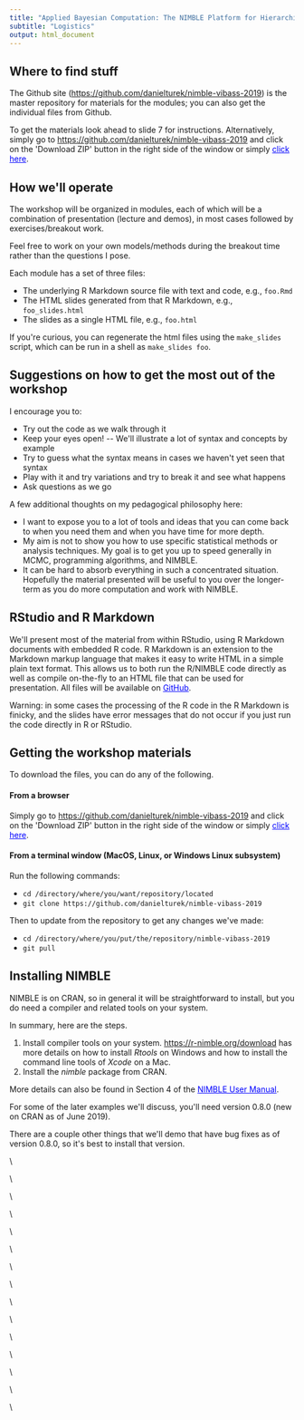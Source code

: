 ```yaml
---
title: "Applied Bayesian Computation: The NIMBLE Platform for Hierarchical Modeling and MCMC"
subtitle: "Logistics"
output: html_document
---
```


## Where to find stuff

The Github site (<a href="https://github.com/danielturek/nimble-vibass-2019" target="_blank" style="color: blue">https://github.com/danielturek/nimble-vibass-2019</a>) is the master repository for materials for the modules; you can also get the individual files from Github. 

To get the materials look ahead to slide 7 for instructions. Alternatively, simply go to <a href="https://github.com/danielturek/nimble-vibass-2019" target="_blank" style="color: blue">https://github.com/danielturek/nimble-vibass-2019</a> and click on the 'Download ZIP' button in the right side of the window or simply <a href="https://github.com/danielturek/nimble-vibass-2019/archive/master.zip" target="_blank" style="color: blue">click here</a>.



<!--
## Asking questions and making comments

Please ask questions and make comments as we go through the material. We will also have a shared document (Etherpad) at <a href="https://etherpad.net/p/nimble-vibass-2019" target="_blank" style="color: blue">https://etherpad.net/p/nimble-vibass-2019</a> where you can more easily post longer code snippets or error messages.
-->



## How we'll operate

The workshop will be organized in modules, each of which will be a combination of presentation (lecture and demos), in most cases followed by exercises/breakout work.

Feel free to work on your own models/methods during the breakout time rather than the questions I pose.

Each module has a set of three files:

 - The underlying R Markdown source file with text and code, e.g., `foo.Rmd`
 - The HTML slides generated from that R Markdown, e.g., `foo_slides.html`
 - The slides as a single HTML file, e.g., `foo.html`

If you're curious, you can regenerate the html files using the `make_slides` script, which can be run in a shell as `make_slides foo`.

## Suggestions on how to get the most out of the workshop

I encourage you to:

- Try out the code as we walk through it
- Keep your eyes open! -- We'll illustrate a lot of syntax and concepts by example
- Try to guess what the syntax means in cases we haven't yet seen that syntax
- Play with it and try variations and try to break it and see what happens
- Ask questions as we go


A few additional thoughts on my pedagogical philosophy here:

- I want to expose you to a lot of tools and ideas that you can come back to when you need them and when you have time for more depth.
- My aim is not to show you how to use specific statistical methods or analysis techniques. My goal is to get you up to speed generally in MCMC, programming algorithms, and NIMBLE.
- It can be hard to absorb everything in such a concentrated situation. Hopefully the material presented will be useful to you over the longer-term as you do more computation and work with NIMBLE.

## RStudio and R Markdown

We'll present most of the material from within RStudio, using R Markdown documents with embedded R code. R Markdown is an extension to the Markdown markup language that makes it easy to write HTML in a simple plain text format.  This allows us to both run the R/NIMBLE code directly as well as compile on-the-fly to an HTML file that can be used for presentation. All files will be available on <a href="https://github.com/danielturek/nimble-vibass-2019" target="_blank" style="color: blue">GitHub</a>.

Warning: in some cases the processing of the R code in the R Markdown is finicky, and the slides have error messages that do not occur if you just run the code directly in R or RStudio. 

## Getting the workshop materials

To download the files, you can do any of the following. 

#### From a browser

Simply go to <a href="https://github.com/danielturek/nimble-vibass-2019" target="_blank" style="color: blue">https://github.com/danielturek/nimble-vibass-2019</a> and click on the 'Download ZIP' button in the right side of the window or simply <a href="https://github.com/danielturek/nimble-vibass-2019/archive/master.zip" target="_blank" style="color: blue">click here</a>.

<!--
#### Within RStudio

Within RStudio go to File->New Project->Version Control->Git and enter:

- "Repository URL": https://github.com/danielturek/nimble-vibass-2019
- "Project Directory Name": nimble-vibass-2019 (or something else of your choosing)
- "Directory": ~/Desktop (or somewhere of your choosing)

Then to update from the repository to get any changes we've made, you can select (from within RStudio):
Tools->Version Control->Pull Branches

or from the Environment/History/Git window, click on the Git tab and then on the blue down arrow.

Be warned that you probably do not want to make your own notes or changes to the files we are providing. Because if you do, and you then do a "Git Pull" to update the materials, you'll have to deal with the conflict between your local version and our version. You probably will want to make a personal copy of such files in another directory or by making copies of files with new names.
-->

#### From a terminal window (MacOS, Linux, or Windows Linux subsystem)

Run the following commands:

- `cd /directory/where/you/want/repository/located`
- `git clone https://github.com/danielturek/nimble-vibass-2019`

Then to update from the repository to get any changes we've made:

- `cd /directory/where/you/put/the/repository/nimble-vibass-2019`
- `git pull`

## Installing NIMBLE

NIMBLE is on CRAN, so in general it will be straightforward to install, but you do need a compiler and related tools on your system.  

In summary, here are the steps.

1. Install compiler tools on your system. <a href="https://r-nimble.org/download" target="_blank" style="color: blue">https://r-nimble.org/download</a> has more details on how to install *Rtools* on Windows and how to install the
command line tools of *Xcode* on a Mac.
2. Install the *nimble* package from CRAN. 

More details can also be found in Section 4 of the <a href="http://r-nimble.org/manuals/NimbleUserManual.pdf" target="_blank" style="color: blue">NIMBLE User Manual</a>.

For some of the later examples we'll discuss, you'll need version 0.8.0 (new on CRAN as of June 2019).

There are a couple other things that we'll demo that have bug fixes as of version 0.8.0, so it's best to install that version.

\  

\  

\  

\  

\  

\  

\  

\  

\  

\  

\  

\  

\  

\  

\  

